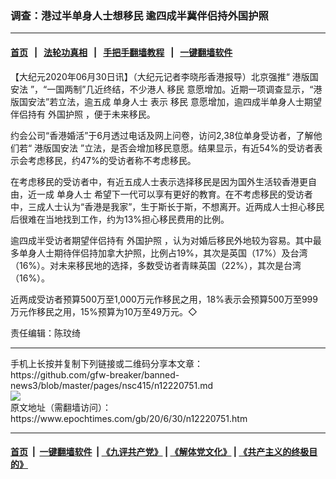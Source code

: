 ### 调查：港过半单身人士想移民 逾四成半冀伴侣持外国护照
------------------------

#### [首页](https://github.com/gfw-breaker/banned-news3/blob/master/README.md) &nbsp;&nbsp;|&nbsp;&nbsp; [法轮功真相](https://github.com/begood0513/basic/blob/master/README.md)  &nbsp;&nbsp;|&nbsp;&nbsp; [手把手翻墙教程](https://github.com/gfw-breaker/guides/wiki)  &nbsp;&nbsp;|&nbsp;&nbsp; [一键翻墙软件](https://github.com/gfw-breaker/nogfw/blob/master/README.md)  



<div><p>
 【大纪元2020年06月30日讯】（大纪元记者李晓彤香港报导）北京强推“
 <ok href="https://www.epochtimes.com/gb/tag/%E6%B8%AF%E7%89%88%E5%9B%BD%E5%AE%89%E6%B3%95.html">
  港版国安法
 </ok>
 ”，“一国两制”几近终结，不少港人
 <ok href="https://www.epochtimes.com/gb/tag/%E7%A7%BB%E6%B0%91.html">
  移民
 </ok>
 意愿增加。近期一项调查显示，“港版国安法”若立法，逾五成
 <ok href="https://www.epochtimes.com/gb/tag/%E5%8D%95%E8%BA%AB%E4%BA%BA%E5%A3%AB.html">
  单身人士
 </ok>
 表示
 <ok href="https://www.epochtimes.com/gb/tag/%E7%A7%BB%E6%B0%91.html">
  移民
 </ok>
 意愿增加，逾四成半单身人士期望伴侣持有
 <ok href="https://www.epochtimes.com/gb/tag/%E5%A4%96%E5%9B%BD%E6%8A%A4%E7%85%A7.html">
  外国护照
 </ok>
 ，便于未来移民。
</p>
<p>
 约会公司“香港婚活”于6月透过电话及网上问卷，访问2,38位单身受访者，了解他们若“
 <ok href="https://www.epochtimes.com/gb/tag/%E6%B8%AF%E7%89%88%E5%9B%BD%E5%AE%89%E6%B3%95.html">
  港版国安法
 </ok>
 ”立法，是否会增加移民意愿。结果显示，有近54%的受访者表示会考虑移民，约47%的受访者称不考虑移民。
</p>
<p>
 在考虑移民的受访者中，有近五成人士表示选择移民是因为国外生活较香港更自由，近一成
 <ok href="https://www.epochtimes.com/gb/tag/%E5%8D%95%E8%BA%AB%E4%BA%BA%E5%A3%AB.html">
  单身人士
 </ok>
 希望下一代可以享有更好的教育。在不考虑移民的受访者中，三成人士认为“香港是我家”，生于斯长于斯，不想离开。近两成人士担心移民后很难在当地找到工作，约为13%担心移民费用的比例。
</p>
<p>
 逾四成半受访者期望伴侣持有
 <ok href="https://www.epochtimes.com/gb/tag/%E5%A4%96%E5%9B%BD%E6%8A%A4%E7%85%A7.html">
  外国护照
 </ok>
 ，认为对婚后移民外地较为容易。其中最多单身人士期待伴侣持加拿大护照，比例占19%，其次是英国（17%）及台湾（16%）。对未来移民地的选择，多数受访者青睐英国（22%），其次是台湾（16%）。
</p>
<p>
 近两成受访者预算500万至1,000万元作移民之用，18%表示会预算500万至999万元作移民之用，15%预算为10万至49万元。◇
</p>
<p>
 责任编辑：陈玟绮
</p>
</div>
<hr/>
手机上长按并复制下列链接或二维码分享本文章：<br/>
https://github.com/gfw-breaker/banned-news3/blob/master/pages/nsc415/n12220751.md <br/>
<a href='https://github.com/gfw-breaker/banned-news3/blob/master/pages/nsc415/n12220751.md'><img src='https://github.com/gfw-breaker/banned-news3/blob/master/pages/nsc415/n12220751.md.png'/></a> <br/>
原文地址（需翻墙访问）：https://www.epochtimes.com/gb/20/6/30/n12220751.htm


------------------------
#### [首页](https://github.com/gfw-breaker/banned-news3/blob/master/README.md) &nbsp;|&nbsp; [一键翻墙软件](https://github.com/gfw-breaker/nogfw/blob/master/README.md) &nbsp;| [《九评共产党》](https://github.com/gfw-breaker/9ping.md/blob/master/README.md#九评之一评共产党是什么) | [《解体党文化》](https://github.com/gfw-breaker/jtdwh.md/blob/master/README.md) | [《共产主义的终极目的》](https://github.com/gfw-breaker/gczydzjmd.md/blob/master/README.md)


<img src='http://gfw-breaker.win/banned-news3/pages/nsc415/n12220751.md' width='0px' height='0px'/>